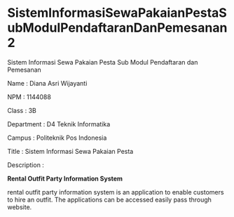 # SistemInformasiSewaPakaianPestaSubModulPendaftaranDanPemesanan2
Sistem Informasi Sewa Pakaian Pesta Sub Modul Pendaftaran dan Pemesanan


Name : Diana Asri Wijayanti

NPM : 1144088

Class : 3B

Department : D4 Teknik Informatika

Campus : Politeknik Pos Indonesia

Title : Sistem Informasi Sewa Pakaian Pesta

Description :

**Rental Outfit Party Information System**

rental outfit party information system is an application to enable customers to hire an outfit. The applications can be accessed easily pass through website.